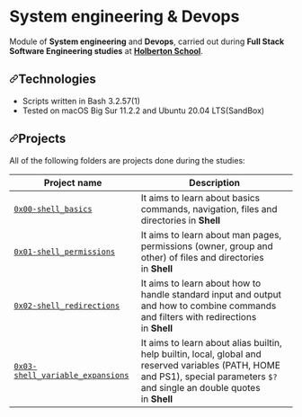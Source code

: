 <h1 dir="auto">System engineering &amp; Devops</h1>
<p dir="auto">Module of&nbsp;<strong>System engineering</strong> and&nbsp;<strong>Devops</strong>, carried out during&nbsp;<strong>Full Stack Software Engineering studies</strong> at&nbsp;<strong><a href="https://www.holbertonschool.com/" rel="nofollow">Holberton School</a></strong>.</p>
<h2 dir="auto"><a href="https://github.com/luischaparroc/holberton-system_engineering-devops#technologies"><svg version="1.1" width="16" height="16">
            <path fill-rule="evenodd" d="M7.775 3.275a.75.75 0 001.06 1.06l1.25-1.25a2 2 0 112.83 2.83l-2.5 2.5a2 2 0 01-2.83 0 .75.75 0 00-1.06 1.06 3.5 3.5 0 004.95 0l2.5-2.5a3.5 3.5 0 00-4.95-4.95l-1.25 1.25zm-4.69 9.64a2 2 0 010-2.83l2.5-2.5a2 2 0 012.83 0 .75.75 0 001.06-1.06 3.5 3.5 0 00-4.95 0l-2.5 2.5a3.5 3.5 0 004.95 4.95l1.25-1.25a.75.75 0 00-1.06-1.06l-1.25 1.25a2 2 0 01-2.83 0z"></path>
        </svg></a>Technologies</h2>
<ul dir="auto">
    <li>Scripts written in Bash 3.2.57(1)</li>
    <li>Tested on macOS Big Sur 11.2.2 and Ubuntu 20.04 LTS(SandBox)</li>
    <!-- <li>Puppet 3.8</li> -->
</ul>
<h2 dir="auto"><a href="https://github.com/luischaparroc/holberton-system_engineering-devops#projects"><svg version="1.1" width="16" height="16">
            <path fill-rule="evenodd" d="M7.775 3.275a.75.75 0 001.06 1.06l1.25-1.25a2 2 0 112.83 2.83l-2.5 2.5a2 2 0 01-2.83 0 .75.75 0 00-1.06 1.06 3.5 3.5 0 004.95 0l2.5-2.5a3.5 3.5 0 00-4.95-4.95l-1.25 1.25zm-4.69 9.64a2 2 0 010-2.83l2.5-2.5a2 2 0 012.83 0 .75.75 0 001.06-1.06 3.5 3.5 0 00-4.95 0l-2.5 2.5a3.5 3.5 0 004.95 4.95l1.25-1.25a.75.75 0 00-1.06-1.06l-1.25 1.25a2 2 0 01-2.83 0z"></path>
        </svg></a>Projects</h2>
<p dir="auto">All of the following folders are projects done during the studies:</p>
<table>
    <thead>
        <tr>
            <th>Project name</th>
            <th>Description</th>
        </tr>
    </thead>
    <tbody>
        <tr>
            <td><a href="https://github.com/SebastianBlandon/holberton-system_engineering-devops/tree/main/0x00-shell_basics/README.md"><code>0x00-shell_basics</code></a></td>
            <td>It aims to learn about basics commands, navigation, files and directories in&nbsp;<strong>Shell</strong></td>
        </tr>
        <tr>
            <td><a href="https://github.com/SebastianBlandon/holberton-system_engineering-devops/tree/main/0x01-shell_permissions"><code>0x01-shell_permissions</code></a></td>
            <td>It aims to learn about man pages, permissions (owner, group and other) of files and directories in&nbsp;<strong>Shell</strong></td>
        </tr>
        <tr>
            <td><a href="https://github.com/SebastianBlandon/holberton-system_engineering-devops/tree/main/0x02-shell_redirections"><code>0x02-shell_redirections</code></a></td>
            <td>It aims to learn about how to handle standard input and output and how to combine commands and filters with redirections in&nbsp;<strong>Shell</strong></td>
        </tr>
        <tr>
            <td><a href="https://github.com/SebastianBlandon/holberton-system_engineering-devops/tree/main/0x03-shell_variables_expansions"><code>0x03-shell_variable_expansions</code></a></td>
            <td>It aims to learn about alias builtin, help builtin, local, global and reserved variables (PATH, HOME and PS1), special parameters&nbsp;<code>$?</code> and single an double quotes in&nbsp;<strong>Shell</strong></td>
        </tr>
        <!--
        <tr>
            <td><a href="https://github.com/SebastianBlandon/holberton-system_engineering-devops/tree/main/0x04-loops_conditions_and_parsing"><code>0x04-loops_conditions_and_parsing</code></a></td>
            <td>It aims to learn about loops (<code>while</code>,&nbsp;<code>until</code> and&nbsp;<code>for</code>), condition statements (<code>if</code>,&nbsp;<code>else</code>,&nbsp;<code>elif</code> and&nbsp;<code>case</code>), shebangs and how to create SSH keys with&nbsp;<strong>Bash</strong></td>
        </tr>
        <tr>
            <td><a href="https://github.com/SebastianBlandon/holberton-system_engineering-devops/tree/main/0x05-processes_and_signals"><code>0x05-processes_and_signals</code></a></td>
            <td>It aims to learn about PID, processes and commands that handles them (<code>ps</code>,&nbsp;<code>pgrep</code>,&nbsp;<code>pkill</code>,&nbsp;<code>kill</code>, etc) in&nbsp;<strong>Bash</strong></td>
        </tr>
        <tr>
            <td><a href="https://github.com/SebastianBlandon/holberton-system_engineering-devops/tree/main/0x06-regular_expressions/README.md"><code>0x06-regular_expressions</code></a></td>
            <td>It aims to learn about how to build a regular expression</td>
        </tr>
        <tr>
            <td><a href="https://github.com/luischaparroc/holberton-system_engineering-devops/edit/master/0x07-networking_basics/README.md"><code>0x07-networking_basics</code></a></td>
            <td>It aims to learn about what is an OSI model, LAN, WAN, IP address, localhost, subnet and TCP/UDP</td>
        </tr>
        <tr>
            <td><a href="https://github.com/luischaparroc/holberton-system_engineering-devops/edit/master/0x08-networking_basics_2/README.md"><code>0x08-networking_basics_2</code></a></td>
            <td>It aims to learn about what is localhost/127.0.0.1, what is 0.0.0.0, what is&nbsp;<code>/etc/hosts</code> and how to display the machine&apos;s active network interfaces</td>
        </tr>
        <tr>
            <td><a href="https://github.com/luischaparroc/holberton-system_engineering-devops/edit/master/0x09-web_infrastructure_design/README.md"><code>0x09-web_infrastructure_design</code></a></td>
            <td>It aims to learn about how to design a Web Infrastructure</td>
        </tr>
        <tr>
            <td><a href="https://github.com/luischaparroc/holberton-system_engineering-devops/edit/master/0x0A-configuration_management/README.md"><code>0x0A-configuration_management</code></a></td>
            <td>It aims to learn about server configuration management using&nbsp;<strong>Puppet</strong></td>
        </tr>
        <tr>
            <td><a href="https://github.com/luischaparroc/holberton-system_engineering-devops/edit/master/0x0B-ssh/README.md"><code>0x0B-ssh</code></a></td>
            <td>It aims to learn about what is a SSH, how to create an SSH RSA key pair and how to connect to a remote host using SSH</td>
        </tr>
        <tr>
            <td><a href="https://github.com/luischaparroc/holberton-system_engineering-devops/edit/master/0x0C-web_server/README.md"><code>0x0C-web_server</code></a></td>
            <td>It aims to learn about the roles of web servers and their processes (parent and child), and DNS roles</td>
        </tr>
        <tr>
            <td><a href="https://github.com/luischaparroc/holberton-system_engineering-devops/tree/master/0x0D-web_stack_debugging_0"><code>0x0D-web_stack_debugging_0</code></a></td>
            <td>It aims to learn about how to debug a webstack</td>
        </tr>
        -->
    </tbody>
</table>